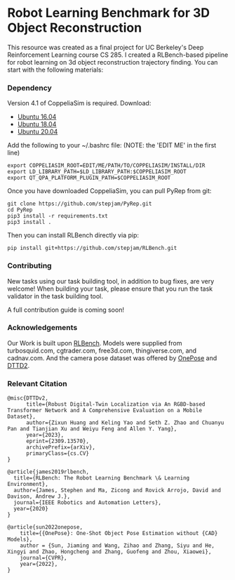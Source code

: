 # Robot Learning Benchmark for 3D Object Reconstruction
This resource was created as a final project for UC Berkeley's Deep Reinforcement Learning course CS 285. I created a RLBench-based pipeline for robot learning on 3d object reconstruction trajectory finding. You can start with the following materials:

### Dependency
Version 4.1 of CoppeliaSim is required. Download:
- [Ubuntu 16.04](https://www.coppeliarobotics.com/files/CoppeliaSim_Edu_V4_1_0_Ubuntu16_04.tar.xz)
- [Ubuntu 18.04](https://www.coppeliarobotics.com/files/CoppeliaSim_Edu_V4_1_0_Ubuntu18_04.tar.xz)
- [Ubuntu 20.04](https://www.coppeliarobotics.com/files/CoppeliaSim_Edu_V4_1_0_Ubuntu20_04.tar.xz)

Add the following to your ~/.bashrc file: (NOTE: the 'EDIT ME' in the first line)
```
export COPPELIASIM_ROOT=EDIT/ME/PATH/TO/COPPELIASIM/INSTALL/DIR
export LD_LIBRARY_PATH=$LD_LIBRARY_PATH:$COPPELIASIM_ROOT
export QT_QPA_PLATFORM_PLUGIN_PATH=$COPPELIASIM_ROOT
```

Once you have downloaded CoppeliaSim, you can pull PyRep from git:
```
git clone https://github.com/stepjam/PyRep.git
cd PyRep
pip3 install -r requirements.txt
pip3 install .
```

Then you can install RLBench directly via pip:
```
pip install git+https://github.com/stepjam/RLBench.git
```


### Contributing
New tasks using our task building tool, in addition to bug fixes, are very welcome! When building your task, please ensure that you run the task validator in the task building tool.

A full contribution guide is coming soon!

### Acknowledgements
Our Work is built upon [RLBench](https://github.com/stepjam/RLBench). Models were supplied from turbosquid.com, cgtrader.com, free3d.com, thingiverse.com, and cadnav.com. And the camera pose dataset was offered by [OnePose](https://github.com/zju3dv/OnePose) and [DTTD2](https://github.com/augcog/DTTD2).

### Relevant Citation
```
@misc{DTTDv2,
      title={Robust Digital-Twin Localization via An RGBD-based Transformer Network and A Comprehensive Evaluation on a Mobile Dataset}, 
      author={Zixun Huang and Keling Yao and Seth Z. Zhao and Chuanyu Pan and Tianjian Xu and Weiyu Feng and Allen Y. Yang},
      year={2023},
      eprint={2309.13570},
      archivePrefix={arXiv},
      primaryClass={cs.CV}
}

@article{james2019rlbench,
  title={RLBench: The Robot Learning Benchmark \& Learning Environment},
  author={James, Stephen and Ma, Zicong and Rovick Arrojo, David and Davison, Andrew J.},
  journal={IEEE Robotics and Automation Letters},
  year={2020}
}

@article{sun2022onepose,
	title={{OnePose}: One-Shot Object Pose Estimation without {CAD} Models},
	author = {Sun, Jiaming and Wang, Zihao and Zhang, Siyu and He, Xingyi and Zhao, Hongcheng and Zhang, Guofeng and Zhou, Xiaowei},
	journal={CVPR},
	year={2022},
}
```